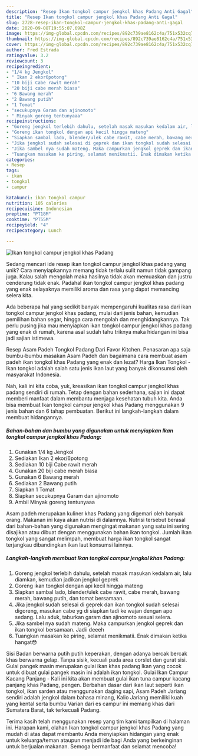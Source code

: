 ```yaml
---
description: "Resep Ikan tongkol campur jengkol khas Padang Anti Gagal"
title: "Resep Ikan tongkol campur jengkol khas Padang Anti Gagal"
slug: 2728-resep-ikan-tongkol-campur-jengkol-khas-padang-anti-gagal
date: 2020-09-08T19:55:07.698Z
image: https://img-global.cpcdn.com/recipes/892c739ae8162c4a/751x532cq70/ikan-tongkol-campur-jengkol-khas-padang-foto-resep-utama.jpg
thumbnail: https://img-global.cpcdn.com/recipes/892c739ae8162c4a/751x532cq70/ikan-tongkol-campur-jengkol-khas-padang-foto-resep-utama.jpg
cover: https://img-global.cpcdn.com/recipes/892c739ae8162c4a/751x532cq70/ikan-tongkol-campur-jengkol-khas-padang-foto-resep-utama.jpg
author: Fred Estrada
ratingvalue: 3.2
reviewcount: 3
recipeingredient:
- "1/4 kg Jengkol"
- " Ikan 2 ekor6potong"
- "10 biji Cabe rawit merah"
- "20 biji cabe merah biasa"
- "6 Bawang merah"
- "2 Bawang putih"
- "1 Tomat"
- "secukupnya Garam dan ajinomoto"
- " Minyak goreng tentunyaaa"
recipeinstructions:
- "Goreng jengkol terlebih dahulu, setelah masak masukan kedalam air, lalu diamkan, kemudian jadikan jengkol geprek"
- "Goreng ikan tongkol dengan api kecil hingga mateng"
- "Siapkan sambal lado, blender/ulek cabe rawit, cabe merah, bawang merah, bawang putih, dan tomat bersamaan."
- "Jika jengkol sudah selesai di geprek dan ikan tongkol sudah selesai digoreng, masukan cabe yg di siapkan tadi ke wajan dengan apo sedang. Lalu aduk, taburkan garam dan ajinomoto sesuai selera."
- "Jika sambel nya sudah mateng. Maka campurkan jengkol geprek dan ikan tongkol bersamaan. Jadii deeeh"
- "Tuangkan masakan ke piring, selamat menikmatii. Enak dimakan ketika hangat😳"
categories:
- Resep
tags:
- ikan
- tongkol
- campur

katakunci: ikan tongkol campur 
nutrition: 105 calories
recipecuisine: Indonesian
preptime: "PT18M"
cooktime: "PT55M"
recipeyield: "4"
recipecategory: Lunch

---
```



![Ikan tongkol campur jengkol khas Padang](https://img-global.cpcdn.com/recipes/892c739ae8162c4a/751x532cq70/ikan-tongkol-campur-jengkol-khas-padang-foto-resep-utama.jpg)

Sedang mencari ide resep ikan tongkol campur jengkol khas padang yang unik? Cara menyiapkannya memang tidak terlalu sulit namun tidak gampang juga. Kalau salah mengolah maka hasilnya tidak akan memuaskan dan justru cenderung tidak enak. Padahal ikan tongkol campur jengkol khas padang yang enak selayaknya memiliki aroma dan rasa yang dapat memancing selera kita.

Ada beberapa hal yang sedikit banyak mempengaruhi kualitas rasa dari ikan tongkol campur jengkol khas padang, mulai dari jenis bahan, kemudian pemilihan bahan segar, hingga cara mengolah dan menghidangkannya. Tak perlu pusing jika mau menyiapkan ikan tongkol campur jengkol khas padang yang enak di rumah, karena asal sudah tahu triknya maka hidangan ini bisa jadi sajian istimewa.

Resep Asam Padeh Tongkol Padang Dari Favor Kitchen. Penasaran apa saja bumbu-bumbu masakan Asam Padeh dan bagaimana cara membuat asam padeh ikan tongkol khas Padang yang enak dan lezat? Harga Ikan Tongkol - Ikan tongkol adalah salah satu jenis ikan laut yang banyak dikonsumsi oleh masyarakat Indonesia.


Nah, kali ini kita coba, yuk, kreasikan ikan tongkol campur jengkol khas padang sendiri di rumah. Tetap dengan bahan sederhana, sajian ini dapat memberi manfaat dalam membantu menjaga kesehatan tubuh kita. Anda bisa membuat Ikan tongkol campur jengkol khas Padang menggunakan 9 jenis bahan dan 6 tahap pembuatan. Berikut ini langkah-langkah dalam membuat hidangannya.

<!--inarticleads1-->

##### Bahan-bahan dan bumbu yang digunakan untuk menyiapkan Ikan tongkol campur jengkol khas Padang:

1. Gunakan 1/4 kg Jengkol
1. Sediakan  Ikan 2 ekor/6potong
1. Sediakan 10 biji Cabe rawit merah
1. Gunakan 20 biji cabe merah biasa
1. Gunakan 6 Bawang merah
1. Sediakan 2 Bawang putih
1. Siapkan 1 Tomat
1. Siapkan secukupnya Garam dan ajinomoto
1. Ambil  Minyak goreng tentunyaaa


Asam padeh merupakan kuliner khas Padang yang digemari oleh banyak orang. Makanan ini kaya akan nutrisi di dalamnya. Nutrisi tersebut berasal dari bahan-bahan yang digunakan mengingat makanan yang satu ini sering disajikan atau dibuat dengan menggunakan bahan ikan tongkol. Jumlah ikan tongkol yang sangat melimpah, membuat harga ikan tongkol sangat terjangkau dibandingkan ikan laut konsumsi lainnya. 

<!--inarticleads2-->

##### Langkah-langkah membuat Ikan tongkol campur jengkol khas Padang:

1. Goreng jengkol terlebih dahulu, setelah masak masukan kedalam air, lalu diamkan, kemudian jadikan jengkol geprek
1. Goreng ikan tongkol dengan api kecil hingga mateng
1. Siapkan sambal lado, blender/ulek cabe rawit, cabe merah, bawang merah, bawang putih, dan tomat bersamaan.
1. Jika jengkol sudah selesai di geprek dan ikan tongkol sudah selesai digoreng, masukan cabe yg di siapkan tadi ke wajan dengan apo sedang. Lalu aduk, taburkan garam dan ajinomoto sesuai selera.
1. Jika sambel nya sudah mateng. Maka campurkan jengkol geprek dan ikan tongkol bersamaan. Jadii deeeh
1. Tuangkan masakan ke piring, selamat menikmatii. Enak dimakan ketika hangat😳


Sisi Badan berwarna putih putih keperakan, dengan adanya bercak bercak khas berwarna gelap. Tanpa sisik, kecuali pada area corslet dan gurat sisi. Gulai pangek masin merupakan gulai ikan khas padang Ikan yang cocok untuk dibuat gulai pangek masin ini adalah ikan tongkol. Gulai Ikan Campur Kacang Panjang - Kali ini kita akan membuat gulai ikan tuna campur kacang panjang khas Padang, pengen. Berbahan dasar dari ikan laut seperti ikan tongkol, ikan sarden atau menggunakan daging sapi, Asam Padeh Jariang sendiri adalah jengkol dalam bahasa minang, Kalio Jariang memiliki kuah yang kental serta bumbu Varian dari es campur ini memang khas dari Sumatera Barat, tak terkecuali Padang. 

Terima kasih telah menggunakan resep yang tim kami tampilkan di halaman ini. Harapan kami, olahan Ikan tongkol campur jengkol khas Padang yang mudah di atas dapat membantu Anda menyiapkan hidangan yang enak untuk keluarga/teman ataupun menjadi ide bagi Anda yang berkeinginan untuk berjualan makanan. Semoga bermanfaat dan selamat mencoba!
